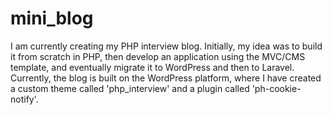 # mini_blog
I am currently creating my PHP interview blog. Initially, my idea was to build it from scratch in PHP, then develop an application using the MVC/CMS template, and eventually migrate it to WordPress and then to Laravel. Currently, the blog is built on the WordPress platform, where I have created a custom theme called 'php_interview' and a plugin called 'ph-cookie-notify'.

